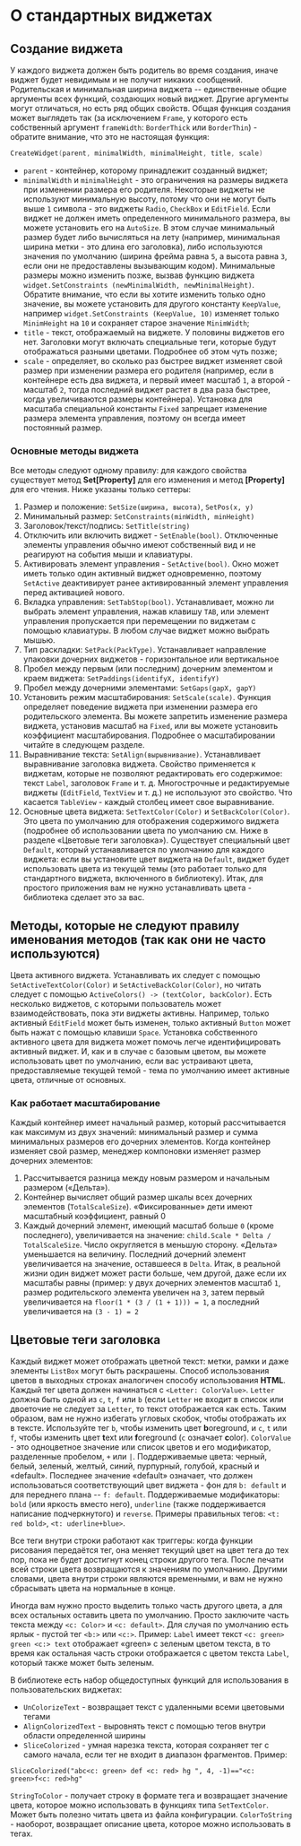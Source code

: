 # О стандартных виджетах

## Создание виджета

У каждого виджета должен быть родитель во время создания, иначе виджет будет невидимым и не получит никаких сообщений. Родительская и минимальная ширина виджета -- единственные общие аргументы всех функций, создающих новый виджет. Другие аргументы могут отличаться, но есть ряд общих свойств. Общая функция создания может выглядеть так (за исключением `Frame`, у которого есть собственный аргумент `frameWidth`: `BorderThick` или `BorderThin`) - обратите внимание, что это не настоящая функция:

```go
CreateWidget(parent, minimalWidth, minimalHeight, title, scale)
```

- `parent` - контейнер, которому принадлежит созданный виджет;
- `minimalWidth` и `minimalHeight` - это ограничения на размеры виджета при изменении размера его родителя. Некоторые виджеты не используют минимальную высоту, потому что они не могут быть выше `1` символа - это виджеты `Radio`, `CheckBox` и `EditField`. Если виджет не должен иметь определенного минимального размера, вы можете установить его на `AutoSize`. В этом случае минимальный размер будет либо вычисляться на лету (например, минимальная ширина метки - это длина его заголовка), либо используются значения по умолчанию (ширина фрейма равна `5`, а высота равна `3`, если они не предоставлены вызывающим кодом). Минимальные размеры можно изменить позже, вызвав функцию виджета `widget.SetConstraints (newMinimalWidth, newMinimalHeight)`. Обратите внимание, что если вы хотите изменить только одно значение, вы можете установить для другого константу `KeepValue`, например `widget.SetConstraints (KeepValue, 10)` изменяет только `MinimHeight` на `10` и сохраняет старое значение `MinimWidth`;
- `title` - текст, отображаемый на виджете. У половины виджетов его нет. Заголовки могут включать специальные теги, которые будут отображаться разными цветами. Подробнее об этом чуть позже;
- `scale` - определяет, во сколько раз быстрее виджет изменяет свой размер при изменении размера его родителя (например, если в контейнере есть два виджета, и первый имеет масштаб `1`, а второй - масштаб `2`, тогда последний виджет растет в два раза быстрее, когда увеличиваются размеры контейнера). Установка для масштаба специальной константы `Fixed` запрещает изменение размера элемента управления, поэтому он всегда имеет постоянный размер.

### Основные методы виджета

Все методы следуют одному правилу: для каждого свойства существует метод **Set[Property]** для его изменения и метод **[Property]** для его чтения. Ниже указаны только сеттеры:

1. Размер и положение: `SetSize(ширина, высота)`, `SetPos(x, y)`
2. Минимальный размер: `SetConstraints(minWidth, minHeight)`
3. Заголовок/текст/подпись: `SetTitle(string)`
4. Отключить или включить виджет - `SetEnable(bool)`. Отключенные элементы управления обычно имеют собственный вид и не реагируют на события мыши и клавиатуры.
5. Активировать элемент управления - `SetActive(bool)`. Окно может иметь только один активный виджет одновременно, поэтому `SetActive` деактивирует ранее активированный элемент управления перед активацией нового.
6. Вкладка управления: `SetTabStop(bool)`. Устанавливает, можно ли выбрать элемент управления, нажав клавишу `TAB`, или элемент управления пропускается при перемещении по виджетам с помощью клавиатуры. В любом случае виджет можно выбрать мышью.
7. Тип раскладки: `SetPack(PackType)`. Устанавливает направление упаковки дочерних виджетов - горизонтальное или вертикальное
8. Пробел между первым (или последним) дочерним элементом и краем виджета: `SetPaddings(identifyX, identifyY)`
9. Пробел между дочерними элементами: `SetGaps(gapX, gapY)`
10. Установить режим масштабирования: `SetScale(scale)`. Функция определяет поведение виджета при изменении размера его родительского элемента. Вы можете запретить изменение размера виджета, установив масштаб на `Fixed`, или вы можете установить коэффициент масштабирования. Подробнее о масштабировании читайте в следующем разделе.
11. Выравнивание текста: `SetAlign(вырывнивание)`. Устанавливает выравнивание заголовка виджета. Свойство применяется к виджетам, которые не позволяют редактировать его содержимое: текст `Label`, заголовок `Frame` и т. д. Многострочные и редактируемые виджеты (`EditField`, `TextView` и т. д.) не используют это свойство. Что касается `TableView` - каждый столбец имеет свое выравнивание.
12. Основные цвета виджета: `SetTextColor(Color)` и `SetBackColor(Color)`. Это цвета по умолчанию для отображения содержимого виджета (подробнее об использовании цвета по умолчанию см. Ниже в разделе «Цветовые теги заголовка»). Существует специальный цвет `Default`, который устанавливается по умолчанию для каждого виджета: если вы установите цвет виджета на `Default`, виджет будет использовать цвета из текущей темы (это работает только для стандартного виджета, включенного в библиотеку). Итак, для простого приложения вам не нужно устанавливать цвета - библиотека сделает это за вас.

## Методы, которые не следуют правилу именования методов (так как они не часто используются)

Цвета активного виджета. Устанавливать их следует с помощью `SetActiveTextColor(Color)` и `SetActiveBackColor(Color)`, но читать следует с помощью `ActiveColors() -> (textColor, backColor)`. Есть несколько виджетов, с которыми пользователь может взаимодействовать, пока эти виджеты активны. Например, только активный `EditField` может быть изменен, только активный `Button` может быть нажат с помощью клавиши `Space`. Установка собственного активного цвета для виджета может помочь легче идентифицировать активный виджет. И, как и в случае с базовым цветом, вы можете использовать цвет по умолчанию, если вас устраивают цвета, предоставляемые текущей темой - тема по умолчанию имеет активные цвета, отличные от основных.

### Как работает масштабирование

Каждый контейнер имеет начальный размер, который рассчитывается как максимум из двух значений: минимальный размер и сумма минимальных размеров его дочерних элементов. Когда контейнер изменяет свой размер, менеджер компоновки изменяет размер дочерних элементов:

1. Рассчитывается разница между новым размером и начальным размером («Дельта»).
2. Контейнер вычисляет общий размер шкалы всех дочерних элементов (`TotalScaleSize`). «Фиксированные» дети имеют масштабный коэффициент, равный 0
3. Каждый дочерний элемент, имеющий масштаб больше `0` (кроме последнего), увеличивается на значение: `child.Scale * Delta / TotalScaleSize`. Число округляется в меньшую сторону. «Дельта» уменьшается на величину. Последний дочерний элемент увеличивается на значение, оставшееся в `Delta`. Итак, в реальной жизни один виджет может расти больше, чем другой, даже если их масштабы равны (пример: у двух дочерних элементов масштаб `1`, размер родительского элемента увеличен на `3`, затем первый увеличивается на `floor(1 * (3 / (1 + 1))) = 1`, а последний увеличивается на `(3 - 1) = 2`

## Цветовые теги заголовка

Каждый виджет может отображать цветной текст: метки, рамки и даже элементы `ListBox` могут быть раскрашены. Способ использования цветов в выходных строках аналогичен способу использования **HTML**. Каждый тег цвета должен начинаться с `<Letter: ColorValue>`. `Letter` должна быть одной из `c`, `t`, `f` или `b` (если `Letter` не входит в список или двоеточие не следует за `Letter`, то текст отображается как есть. Таким образом, вам не нужно избегать угловых скобок, чтобы отображать их в тексте. Используйте тег `b`, чтобы изменить цвет **b**oreground, и `c`, `t` или `f`, чтобы изменить цвет **t**ext или **f**oreground (`c` означает **c**olor). `ColorValue` - это одноцветное значение или список цветов и его модификатор, разделенные пробелом, `+` или `|`. Поддерживаемые цвета: черный, белый, зеленый, желтый, синий, пурпурный, голубой, красный и «default». Последнее значение «default» означает, что должен использоваться соответствующий цвет виджета - фон для `b: default` и для переднего плана -- `f: default`. Поддерживаемые модификаторы: `bold` (или яркость вместо него), `underline` (также поддерживается написание подчеркнутого) и `reverse`. Примеры правильных тегов: `<t: red bold>`, `<t: uderline+blue>`.

Все теги внутри строки работают как триггеры: когда функции рисования передаётся тег, она меняет текущий цвет на цвет тега до тех пор, пока не будет достигнут конец строки другого тега. После печати всей строки цвета возвращаются к значениям по умолчанию. Другими словами, цвета внутри строки являются временными, и вам не нужно сбрасывать цвета на нормальные в конце.

Иногда вам нужно просто выделить только часть другого цвета, а для всех остальных оставить цвета по умолчанию. Просто заключите часть текста между `<c: Color>` и `<c: default>`. Для случая по умолчанию есть ярлык - пустой тег `<b:>` или `<c:>`. Пример: `Label` имеет текст `<c: green> green <c:> text` отображает «green» с зеленым цветом текста, в то время как остальная часть строки отображается с цветом текста `Label`, который также может быть зеленым.

В библиотеке есть набор общедоступных функций для использования в пользовательских виджетах:

- `UnColorizeText` - возвращает текст с удаленными всеми цветовыми тегами
- `AlignColorizedText` - выровнять текст с помощью тегов внутри области определенной ширины
- `SliceColorized` - умная нарезка текста, которая сохраняет тег с самого начала, если тег не входит в диапазон фрагментов. Пример:

`SliceColorized("abc<c: green> def <c: red> hg ", 4, -1)=="<c: green>f<c: red>hg"`

`StringToColor` - получает строку в формате тега и возвращает значение цвета, которое можно использовать в функциях типа `SetTextColor`. Может быть полезно читать цвета из файла конфигурации. `ColorToString` - наоборот, возвращает описание цвета, которое можно использовать в тегах.
